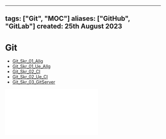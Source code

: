 
---
tags: ["Git", "MOC"]
aliases: ["GitHub", "GitLab"]
created: 25th August 2023
---

# Git

- [Git_Skr_01_Allg](Git_Skr_01_Allg.md)
- [Git_Skr_01_Ue_Allg](Git_Skr_01_Ue_Allg.md)
- [Git_Skr_02_CI](Git_Skr_02_CI.md)
- [Git_Skr_02_Ue_CI](Git_Skr_02_Ue_CI.md)
- [Git_Skr_03_GitServer](Git_Skr_03_GitServer.md)

![](Git__Cheat-sheet.pdf)